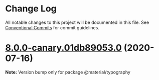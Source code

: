 # Change Log

All notable changes to this project will be documented in this file.
See [Conventional Commits](https://conventionalcommits.org) for commit guidelines.

# [8.0.0-canary.01db89053.0](https://github.com/material-components/material-components-web/compare/v7.0.0...v8.0.0-canary.01db89053.0) (2020-07-16)

**Note:** Version bump only for package @material/typography

